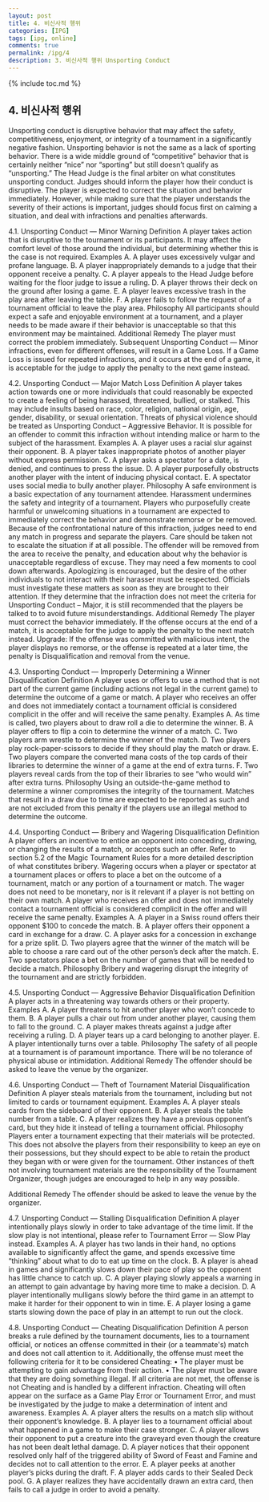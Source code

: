 ```yaml
---
layout: post
title: 4. 비신사적 행위
categories: [IPG]
tags: [ipg, online]
comments: true
permalink: /ipg/4
description: 3. 비신사적 행위 Unsporting Conduct
---
```


{% include toc.md %}

## 4. 비신사적 행위
Unsporting conduct is disruptive behavior that may affect the safety, competitiveness, enjoyment, or integrity of a tournament in a significantly negative fashion.
Unsporting behavior is not the same as a lack of sporting behavior. There is a wide middle ground of “competitive” behavior that is certainly neither “nice” nor “sporting” but still doesn’t qualify as “unsporting.” The Head Judge is the final arbiter on what constitutes unsporting conduct.
Judges should inform the player how their conduct is disruptive. The player is expected to correct the situation and behavior immediately. However, while making sure that the player understands the severity of their actions is important, judges should focus first on calming a situation, and deal with infractions and penalties afterwards.

4.1. Unsporting Conduct — Minor
Warning
Definition
A player takes action that is disruptive to the tournament or its participants. It may affect the comfort level of those around the individual, but determining whether this is the case is not required.
Examples
A. A player uses excessively vulgar and profane language.
B. A player inappropriately demands to a judge that their opponent receive a penalty.
C. A player appeals to the Head Judge before waiting for the floor judge to issue a ruling.
D. A player throws their deck on the ground after losing a game.
E. A player leaves excessive trash in the play area after leaving the table.
F. A player fails to follow the request of a tournament official to leave the play area.
Philosophy
All participants should expect a safe and enjoyable environment at a tournament, and a player needs to be made aware if their behavior is unacceptable so that this environment may be maintained.
Additional Remedy
The player must correct the problem immediately. Subsequent Unsporting Conduct — Minor infractions, even for different offenses, will result in a Game Loss. If a Game Loss is issued for repeated infractions, and it occurs at the end of a game, it is acceptable for the judge to apply the penalty to the next game instead.

4.2. Unsporting Conduct — Major
Match Loss
Definition
A player takes action towards one or more individuals that could reasonably be expected to create a feeling of being harassed, threatened, bullied, or stalked. This may include insults based on race, color, religion, national origin, age, gender, disability, or sexual orientation. Threats of physical violence should be treated as Unsporting Conduct – Aggressive Behavior.
It is possible for an offender to commit this infraction without intending malice or harm to the subject of the harassment.
Examples
A. A player uses a racial slur against their opponent.
B. A player takes inappropriate photos of another player without express permission.
C. A player asks a spectator for a date, is denied, and continues to press the issue.
D. A player purposefully obstructs another player with the intent of inducing physical contact.
E. A spectator uses social media to bully another player.
Philosophy
A safe environment is a basic expectation of any tournament attendee. Harassment undermines the safety and integrity of a tournament. Players who purposefully create harmful or unwelcoming situations in a tournament are expected to immediately correct the behavior and demonstrate remorse or be removed.
Because of the confrontational nature of this infraction, judges need to end any match in progress and separate the players. Care should be taken not to escalate the situation if at all possible. The offender will be removed from the area to receive the penalty, and education about why the behavior is unacceptable regardless of excuse. They may need a few moments to cool down afterwards. Apologizing is encouraged, but the desire of the other individuals to not interact with their harasser must be respected.
Officials must investigate these matters as soon as they are brought to their attention. If they determine that the infraction does not meet the criteria for Unsporting Conduct – Major, it is still recommended that the players be talked to to avoid future misunderstandings.
Additional Remedy
The player must correct the behavior immediately. If the offense occurs at the end of a match, it is acceptable for the judge to apply the penalty to the next match instead.
Upgrade: If the offense was committed with malicious intent, the player displays no remorse, or the offense is repeated at a later time, the penalty is Disqualification and removal from the venue.

4.3. Unsporting Conduct — Improperly Determining a Winner
Disqualification
Definition
A player uses or offers to use a method that is not part of the current game (including actions not legal in the current game) to determine the outcome of a game or match.
A player who receives an offer and does not immediately contact a tournament official is considered complicit in the offer and will receive the same penalty.
Examples
A. As time is called, two players about to draw roll a die to determine the winner.
B. A player offers to flip a coin to determine the winner of a match.
C. Two players arm wrestle to determine the winner of the match.
D. Two players play rock-paper-scissors to decide if they should play the match or draw.
E. Two players compare the converted mana costs of the top cards of their libraries to determine the winner of a game at the end of extra turns.
F. Two players reveal cards from the top of their libraries to see “who would win” after extra turns.
Philosophy
Using an outside-the-game method to determine a winner compromises the integrity of the tournament.
Matches that result in a draw due to time are expected to be reported as such and are not excluded from this penalty if the players use an illegal method to determine the outcome.

4.4. Unsporting Conduct — Bribery and Wagering
Disqualification
Definition
A player offers an incentive to entice an opponent into conceding, drawing, or changing the results of a match, or accepts such an offer. Refer to section 5.2 of the Magic Tournament Rules for a more detailed description of what constitutes bribery.
Wagering occurs when a player or spectator at a tournament places or offers to place a bet on the outcome of a tournament, match or any portion of a tournament or match. The wager does not need to be monetary, nor is it relevant if a player is not betting on their own match.
A player who receives an offer and does not immediately contact a tournament official is considered complicit in the offer and will receive the same penalty.
Examples
A. A player in a Swiss round offers their opponent $100 to concede the match.
B. A player offers their opponent a card in exchange for a draw.
C. A player asks for a concession in exchange for a prize split.
D. Two players agree that the winner of the match will be able to choose a rare card out of the other person’s deck after the match.
E. Two spectators place a bet on the number of games that will be needed to decide a match.
Philosophy
Bribery and wagering disrupt the integrity of the tournament and are strictly forbidden.

4.5. Unsporting Conduct — Aggressive Behavior
Disqualification
Definition
A player acts in a threatening way towards others or their property.
Examples
A. A player threatens to hit another player who won’t concede to them.
B. A player pulls a chair out from under another player, causing them to fall to the ground.
C. A player makes threats against a judge after receiving a ruling.
D. A player tears up a card belonging to another player.
E. A player intentionally turns over a table.
Philosophy
The safety of all people at a tournament is of paramount importance. There will be no tolerance of physical abuse or intimidation.
Additional Remedy
The offender should be asked to leave the venue by the organizer.

4.6. Unsporting Conduct — Theft of Tournament Material
Disqualification
Definition
A player steals materials from the tournament, including but not limited to cards or tournament equipment.
Examples
A. A player steals cards from the sideboard of their opponent.
B. A player steals the table number from a table.
C. A player realizes they have a previous opponent’s card, but they hide it instead of telling a tournament official.
Philosophy
Players enter a tournament expecting that their materials will be protected. This does not absolve the players from their responsibility to keep an eye on their possessions, but they should expect to be able to retain the product they began with or were given for the tournament. Other instances of theft not involving tournament materials are the responsibility of the Tournament Organizer, though judges are encouraged to help in any way possible.

Additional Remedy
The offender should be asked to leave the venue by the organizer.

4.7. Unsporting Conduct — Stalling
Disqualification
Definition
A player intentionally plays slowly in order to take advantage of the time limit. If the slow play is not intentional, please refer to Tournament Error — Slow Play instead.
Examples
A. A player has two lands in their hand, no options available to significantly affect the game, and spends excessive time “thinking” about what to do to eat up time on the clock.
B. A player is ahead in games and significantly slows down their pace of play so the opponent has little chance to catch up.
C. A player playing slowly appeals a warning in an attempt to gain advantage by having more time to make a decision.
D. A player intentionally mulligans slowly before the third game in an attempt to make it harder for their opponent to win in time.
E. A player losing a game starts slowing down the pace of play in an attempt to run out the clock.

4.8. Unsporting Conduct — Cheating
Disqualification
Definition
A person breaks a rule defined by the tournament documents, lies to a tournament official, or notices an offense committed in their (or a teammate's) match and does not call attention to it.
Additionally, the offense must meet the following criteria for it to be considered Cheating:
• The player must be attempting to gain advantage from their action.
• The player must be aware that they are doing something illegal.
If all criteria are not met, the offense is not Cheating and is handled by a different infraction. Cheating will often appear on the surface as a Game Play Error or Tournament Error, and must be investigated by the judge to make a determination of intent and awareness.
Examples
A. A player alters the results on a match slip without their opponent’s knowledge.
B. A player lies to a tournament official about what happened in a game to make their case stronger.
C. A player allows their opponent to put a creature into the graveyard even though the creature has not been dealt lethal damage.
D. A player notices that their opponent resolved only half of the triggered ability of Sword of Feast and Famine and decides not to call attention to the error.
E. A player peeks at another player’s picks during the draft.
F. A player adds cards to their Sealed Deck pool.
G. A player realizes they have accidentally drawn an extra card, then fails to call a judge in order to avoid a penalty.